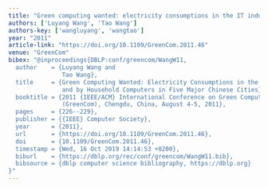 ```yaml
---
title: "Green computing wanted: electricity consumptions in the IT industry and by household computers in five major Chinese cities"
authors: ['Luyang Wang', 'Tao Wang']
authors-key: ['wangluyang', 'wangtao']
year: "2011"
article-link: "https://doi.org/10.1109/GreenCom.2011.46"
venue: "GreenCom"
bibex: "@inproceedings{DBLP:conf/greencom/WangW11,
  author    = {Luyang Wang and
               Tao Wang},
  title     = {Green Computing Wanted: Electricity Consumptions in the {IT} Industry
               and by Household Computers in Five Major Chinese Cities},
  booktitle = {2011 {IEEE/ACM} International Conference on Green Computing and Communications
               (GreenCom), Chengdu, China, August 4-5, 2011},
  pages     = {226--229},
  publisher = {{IEEE} Computer Society},
  year      = {2011},
  url       = {https://doi.org/10.1109/GreenCom.2011.46},
  doi       = {10.1109/GreenCom.2011.46},
  timestamp = {Wed, 16 Oct 2019 14:14:53 +0200},
  biburl    = {https://dblp.org/rec/conf/greencom/WangW11.bib},
  bibsource = {dblp computer science bibliography, https://dblp.org}
}"
---
```

